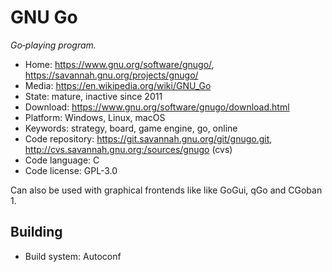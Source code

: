 # GNU Go

_Go‐playing program._

- Home: https://www.gnu.org/software/gnugo/, https://savannah.gnu.org/projects/gnugo/
- Media: https://en.wikipedia.org/wiki/GNU_Go
- State: mature, inactive since 2011
- Download: https://www.gnu.org/software/gnugo/download.html
- Platform: Windows, Linux, macOS
- Keywords: strategy, board, game engine, go, online
- Code repository: https://git.savannah.gnu.org/git/gnugo.git, http://cvs.savannah.gnu.org:/sources/gnugo (cvs)
- Code language: C
- Code license: GPL-3.0

Can also be used with graphical frontends like like GoGui, qGo and CGoban 1.

## Building

- Build system: Autoconf
